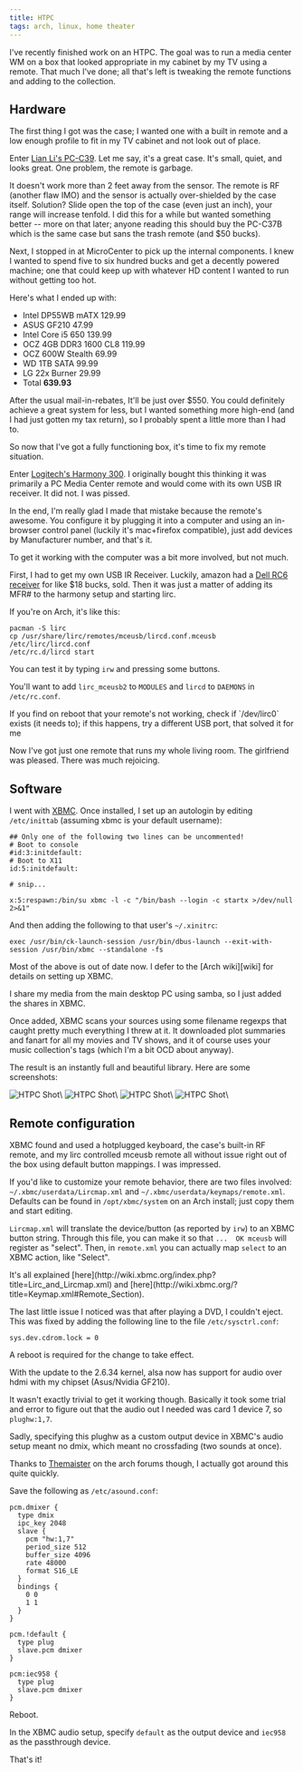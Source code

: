 ```yaml
---
title: HTPC
tags: arch, linux, home theater
---
```


I've recently finished work on an HTPC. The goal was to run a media 
center WM on a box that looked appropriate in my cabinet by my TV using 
a remote. That much I've done; all that's left is tweaking the remote 
functions and adding to the collection.

## Hardware

The first thing I got was the case; I wanted one with a built in remote 
and a low enough profile to fit in my TV cabinet and not look out of 
place.

Enter [Lian Li's PC-C39][lian]. Let me say, it's a great case. It's 
small, quiet, and looks great. One problem, the remote is garbage.

[lian]: http://www.newegg.com/Product/Product.aspx?Item=N82E16811112230

It doesn't work more than 2 feet away from the sensor. The remote is RF 
(another flaw IMO) and the sensor is actually over-shielded by the case 
itself. Solution? Slide open the top of the case (even just an inch), 
your range will increase tenfold. I did this for a while but wanted 
something better -- more on that later; anyone reading this should buy 
the PC-C37B which is the same case but sans the trash remote (and $50 
bucks).

Next, I stopped in at MicroCenter to pick up the internal components. I 
knew I wanted to spend five to six hundred bucks and get a decently 
powered machine; one that could keep up with whatever HD content I 
wanted to run without getting too hot.

Here's what I ended up with:

- Intel DP55WB mATX 129.99
- ASUS GF210 47.99
- Intel Core i5 650 139.99
- OCZ 4GB DDR3 1600 CL8 119.99
- OCZ 600W Stealth 69.99
- WD 1TB SATA 99.99
- LG 22x Burner 29.99
- Total **639.93**

After the usual mail-in-rebates, It'll be just over $550. You could 
definitely achieve a great system for less, but I wanted something more 
high-end (and I had just gotten my tax return), so I probably spent a 
little more than I had to.

So now that I've got a fully functioning box, it's time to fix my remote 
situation.

Enter [Logitech's Harmony 300][harmony]. I originally bought this 
thinking it was primarily a PC Media Center remote and would come with 
its own USB IR receiver. It did not. I was pissed.

[harmony]: http://www.newegg.com/Product/Product.aspx?Item=N82E16880111033

In the end, I'm really glad I made that mistake because the remote's 
awesome. You configure it by plugging it into a computer and using an 
in-browser control panel (luckily it's mac+firefox compatible), just add 
devices by Manufacturer number, and that's it.

To get it working with the computer was a bit more involved, but not 
much.

First, I had to get my own USB IR Receiver. Luckily, amazon had a [Dell 
RC6 receiver][dell] for like $18 bucks, sold. Then it was just a matter 
of adding its MFR\# to the harmony setup and starting lirc.

[dell]: http://www.amazon.com/Dell-RC6-Receiver-Microsoft-receivers/dp/B0031YBF9M/ref=sr_1_3?ie=UTF8&s=electronics&qid=1272722402&sr=8-3

If you're on Arch, it's like this:

    pacman -S lirc
    cp /usr/share/lirc/remotes/mceusb/lircd.conf.mceusb /etc/lirc/lircd.conf
    /etc/rc.d/lircd start

You can test it by typing `irw` and pressing some buttons.

You'll want to add `lirc_mceusb2` to `MODULES` and `lircd` to
`DAEMONS` in `/etc/rc.conf`.

<div class="well">
If you find on reboot that your remote's not working, check if 
`/dev/lirc0` exists (it needs to); if this happens, try a different USB 
port, that solved it for me
</div>

Now I've got just one remote that runs my whole living room. The 
girlfriend was pleased. There was much rejoicing.

## Software

I went with [XBMC](http://xbmc.org). Once installed, I set up an 
autologin by editing `/etc/inittab` (assuming xbmc is your default 
username):

```
## Only one of the following two lines can be uncommented!
# Boot to console
#id:3:initdefault:
# Boot to X11
id:5:initdefault:

# snip...

x:5:respawn:/bin/su xbmc -l -c "/bin/bash --login -c startx >/dev/null 2>&1"
```

And then adding the following to that user's `~/.xinitrc`:

```
exec /usr/bin/ck-launch-session /usr/bin/dbus-launch --exit-with-session /usr/bin/xbmc --standalone -fs
```

<div class="well">
Most of the above is out of date now. I defer to the [Arch wiki][wiki] for details on
setting up XBMC.
</div>

[wiki]: https://wiki.archlinux.org/index.php/Xbmc

I share my media from the main desktop PC using samba, so I just added 
the shares in XBMC.

Once added, XBMC scans your sources using some filename regexps that 
caught pretty much everything I threw at it. It downloaded plot 
summaries and fanart for all my movies and TV shows, and it of course 
uses your music collection's tags (which I'm a bit OCD about anyway).

The result is an instantly full and beautiful library. Here are some 
screenshots:

![HTPC Shot](http://images.pbrisbin.com/htpc/htpc_0.bmp)\ 
![HTPC Shot](http://images.pbrisbin.com/htpc/htpc_1.bmp)\ 
![HTPC Shot](http://images.pbrisbin.com/htpc/htpc_2.bmp)\ 
![HTPC Shot](http://images.pbrisbin.com/htpc/htpc_4.bmp)\ 

## Remote configuration

XBMC found and used a hotplugged keyboard, the case's built-in RF 
remote, and my lirc controlled mceusb remote all without issue right out 
of the box using default button mappings. I was impressed.

If you'd like to customize your remote behavior, there are two files 
involved: `~/.xbmc/userdata/Lircmap.xml` and 
`~/.xbmc/userdata/keymaps/remote.xml`. Defaults can be found in 
`/opt/xbmc/system` on an Arch install; just copy them and start editing.

`Lircmap.xml` will translate the device/button (as reported by `irw`) to 
an XBMC button string. Through this file, you can make it so that `... 
OK mceusb` will register as "select". Then, in `remote.xml` you can 
actually map `select` to an XBMC action, like "Select".

<div class="well">
It's all explained
[here](http://wiki.xbmc.org/index.php?title=Lirc_and_Lircmap.xml)
and [here](http://wiki.xbmc.org/?title=Keymap.xml#Remote_Section).
</div>

The last little issue I noticed was that after playing a DVD, I couldn't 
eject. This was fixed by adding the following line to the file 
`/etc/sysctrl.conf`:

    sys.dev.cdrom.lock = 0

A reboot is required for the change to take effect.

<div class="well">
With the update to the 2.6.34 kernel, alsa now has support for audio 
over hdmi with my chipset (Asus/Nvidia GF210).

It wasn't exactly trivial to get it working though. Basically it took 
some trial and error to figure out that the audio out I needed was card 
1 device 7, so `plughw:1,7`.

Sadly, specifying this plughw as a custom output device in XBMC's audio 
setup meant no dmix, which meant no crossfading (two sounds at once).

Thanks to
[Themaister](http://bbs.archlinux.org/viewtopic.php?pid=789152#p789152)
on the arch forums though, I actually got around this quite quickly.

Save the following as `/etc/asound.conf`:

    pcm.dmixer {
      type dmix
      ipc_key 2048
      slave {
        pcm "hw:1,7"
        period_size 512
        buffer_size 4096
        rate 48000
        format S16_LE
      }
      bindings {
        0 0
        1 1
      }
    }

    pcm.!default {
      type plug
      slave.pcm dmixer
    }

    pcm:iec958 {
      type plug
      slave.pcm dmixer
    }

Reboot.

In the XBMC audio setup, specify `default` as the output device and 
`iec958` as the passthrough device.

That's it!
</div>
